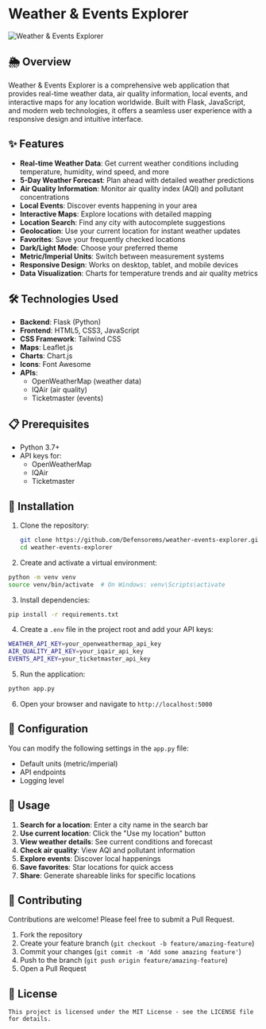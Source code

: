 # Weather & Events Explorer

![Weather & Events Explorer](https://placeholder.svg?height=300&width=800)

## 🌦️ Overview

Weather & Events Explorer is a comprehensive web application that provides real-time weather data, air quality information, local events, and interactive maps for any location worldwide. Built with Flask, JavaScript, and modern web technologies, it offers a seamless user experience with a responsive design and intuitive interface.

## ✨ Features

- **Real-time Weather Data**: Get current weather conditions including temperature, humidity, wind speed, and more
- **5-Day Weather Forecast**: Plan ahead with detailed weather predictions
- **Air Quality Information**: Monitor air quality index (AQI) and pollutant concentrations
- **Local Events**: Discover events happening in your area
- **Interactive Maps**: Explore locations with detailed mapping
- **Location Search**: Find any city with autocomplete suggestions
- **Geolocation**: Use your current location for instant weather updates
- **Favorites**: Save your frequently checked locations
- **Dark/Light Mode**: Choose your preferred theme
- **Metric/Imperial Units**: Switch between measurement systems
- **Responsive Design**: Works on desktop, tablet, and mobile devices
- **Data Visualization**: Charts for temperature trends and air quality metrics

## 🛠️ Technologies Used

- **Backend**: Flask (Python)
- **Frontend**: HTML5, CSS3, JavaScript
- **CSS Framework**: Tailwind CSS
- **Maps**: Leaflet.js
- **Charts**: Chart.js
- **Icons**: Font Awesome
- **APIs**:
  - OpenWeatherMap (weather data)
  - IQAir (air quality)
  - Ticketmaster (events)

## 📋 Prerequisites

- Python 3.7+
- API keys for:
  - OpenWeatherMap
  - IQAir
  - Ticketmaster

## 🚀 Installation

1. Clone the repository:
   ```bash
   git clone https://github.com/Defensorems/weather-events-explorer.git
   cd weather-events-explorer
   ```


2. Create and activate a virtual environment:
  ```bash
  python -m venv venv
  source venv/bin/activate  # On Windows: venv\Scripts\activate
  ```

3. Install dependencies:
  ```bash
  pip install -r requirements.txt
  ```

4. Create a `.env` file in the project root and add your API keys:
  ```bash
  WEATHER_API_KEY=your_openweathermap_api_key
  AIR_QUALITY_API_KEY=your_iqair_api_key
  EVENTS_API_KEY=your_ticketmaster_api_key
  ```

5. Run the application:
  ```bash
  python app.py
  ```

6. Open your browser and navigate to `http://localhost:5000`

## 🔧 Configuration

You can modify the following settings in the `app.py` file:

- Default units (metric/imperial)
- API endpoints
- Logging level

## 📱 Usage

1. **Search for a location**: Enter a city name in the search bar
2. **Use current location**: Click the "Use my location" button
3. **View weather details**: See current conditions and forecast
4. **Check air quality**: View AQI and pollutant information
5. **Explore events**: Discover local happenings
6. **Save favorites**: Star locations for quick access
7. **Share**: Generate shareable links for specific locations

## 🤝 Contributing

Contributions are welcome! Please feel free to submit a Pull Request.

1. Fork the repository
2. Create your feature branch (`git checkout -b feature/amazing-feature`)
3. Commit your changes (`git commit -m 'Add some amazing feature'`)
4. Push to the branch (`git push origin feature/amazing-feature`)
5. Open a Pull Request

## 📄 License
```plaintext
This project is licensed under the MIT License - see the LICENSE file for details.
```
